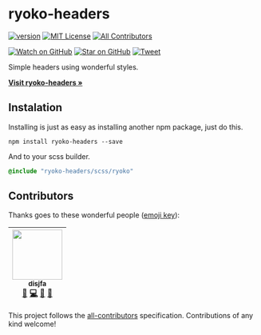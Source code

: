# ryoko-headers

[![version][version-badge]][package]
[![MIT License][license-badge]][LICENSE]
[![All Contributors](https://img.shields.io/badge/all_contributors-1-orange.svg?style=flat-square)](#contributors)

[![Watch on GitHub][github-watch-badge]][github-watch]
[![Star on GitHub][github-star-badge]][github-star]
[![Tweet][twitter-badge]][twitter]

Simple headers using wonderful styles.

<a href="https://disjfa.github.io/ryoko-headers/"><strong>Visit ryoko-headers &raquo;</strong></a>

## Instalation
Installing is just as easy as installing another npm package, just do this.
```npm
npm install ryoko-headers --save
```
And to your scss builder.
```scss
@include "ryoko-headers/scss/ryoko"
```

## Contributors

Thanks goes to these wonderful people ([emoji key](https://github.com/kentcdodds/all-contributors#emoji-key)):

<!-- ALL-CONTRIBUTORS-LIST:START - Do not remove or modify this section -->
| [<img src="https://avatars0.githubusercontent.com/u/632778?v=3" width="100px;"/><br /><sub>disjfa</sub>](http://www.disjfa.nl)<br />[💬](#question-disjfa "Answering Questions") [💻](https://github.com/disjfa/ryoko-headers/commits?author=disjfa "Code") [🎨](#design-disjfa "Design") [📖](https://github.com/disjfa/ryoko-headers/commits?author=disjfa "Documentation") |
| :---: |
<!-- ALL-CONTRIBUTORS-LIST:END -->

This project follows the [all-contributors](https://github.com/kentcdodds/all-contributors) specification. Contributions of any kind welcome!

[package]: https://www.npmjs.com/package/ryoko-headers
[version-badge]: https://img.shields.io/npm/v/ryoko-headers.svg?style=flat-square
[license]: https://github.com/disjfa/ryoko-headers/blob/master/LICENSE
[license-badge]: https://img.shields.io/npm/l/ryoko-headers.svg?style=flat-square
[github-watch-badge]: https://img.shields.io/github/watchers/disjfa/ryoko-headers.svg?style=social
[github-watch]: https://github.com/disjfa/ryoko-headers/watchers
[github-star-badge]: https://img.shields.io/github/stars/disjfa/ryoko-headers.svg?style=social
[github-star]: https://github.com/disjfa/ryoko-headers/stargazers
[twitter]: https://twitter.com/intent/tweet?text=Check%20out%20ryoko-headers!%20-%20Cool%20admin%20template!%20Thanks%20@disjfa%20https://github.com/disjfa/ryoko-headers%20%F0%9F%A4%97
[twitter-badge]: https://img.shields.io/twitter/url/https/github.com/disjfa/ryoko-headers.svg?style=social